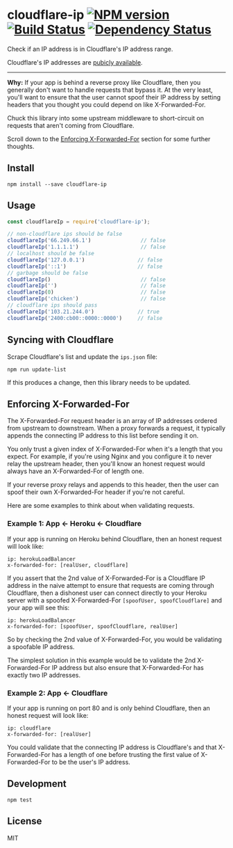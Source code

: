 
# cloudflare-ip [![NPM version](https://badge.fury.io/js/cloudflare-ip.svg)](http://badge.fury.io/js/cloudflare-ip) [![Build Status](https://travis-ci.org/danneu/cloudflare-ip.svg?branch=master)](https://travis-ci.org/danneu/cloudflare-ip) [![Dependency Status](https://david-dm.org/danneu/cloudflare-ip.svg)](https://david-dm.org/danneu/cloudflare-ip)

Check if an IP address is in Cloudflare's IP address range.

Cloudflare's IP addresses are [pubicly available](https://www.cloudflare.com/ips/).

----

**Why:** If your app is behind a reverse proxy like Cloudflare, then
you generally don't want to handle requests that bypass it. At the very
least, you'll want to ensure that the user cannot spoof their IP address
by setting headers that you thought you could depend on like X-Forwarded-For.

Chuck this library into some upstream middleware to short-circuit on
requests that aren't coming from Cloudflare.

Scroll down to the [Enforcing X-Forwarded-For](#enforcing-x-forwarded-for) 
section for some further thoughts.

## Install

    npm install --save cloudflare-ip

## Usage

``` javascript
const cloudflareIp = require('cloudflare-ip');

// non-cloudflare ips should be false
cloudflareIp('66.249.66.1')                // false
cloudflareIp('1.1.1.1')                    // false
// localhost should be false
cloudflareIp('127.0.0.1')                 // false
cloudflareIp('::1')                       // false
// garbage should be false
cloudflareIp()                             // false
cloudflareIp('')                           // false
cloudflareIp(0)                            // false
cloudflareIp('chicken')                    // false
// cloudflare ips should pass
cloudflareIp('103.21.244.0')              // true
cloudflareIp('2400:cb00::0000::0000')     // false
```

## Syncing with Cloudflare

Scrape Cloudflare's list and update the `ips.json` file:

    npm run update-list

If this produces a change, then this library needs to be updated.

## Enforcing X-Forwarded-For

The X-Forwarded-For request header is an array of IP addresses ordered from
upstream to downstream. When a proxy forwards a request, it typically appends
the connecting IP address to this list before sending it on.

You only trust a given index of X-Forwarded-For when it's a length that you
expect. For example, if you're using Nginx and you configure it to never
relay the upstream header, then you'll know an honest request would always
have an X-Forwarded-For of length one.

If your reverse proxy relays and appends to this header,
then the user can spoof their own X-Forwarded-For header if you're
not careful.

Here are some examples to think about when validating requests.

### Example 1: App <- Heroku <- Cloudflare

If your app is running on Heroku behind Cloudflare, then 
an honest request will look like:

    ip: herokuLoadBalancer
    x-forwarded-for: [realUser, cloudflare]

If you assert that the 2nd value of X-Forwarded-For is a Cloudflare IP
address in the naive attempt to ensure that requests are coming through
Cloudflare, then a dishonest user can connect directly to your Heroku
server with a spoofed X-Forwarded-For `[spoofUser, spoofCloudflare]`
and your app will see this:

    ip: herokuLoadBalancer
    x-forwarded-for: [spoofUser, spoofCloudflare, realUser]

So by checking the 2nd value of X-Forwarded-For, you would be
validating a spoofable IP address.

The simplest solution in this example would be to validate the 2nd 
X-Forwarded-For IP address but also ensure that X-Forwarded-For has 
exactly two IP addresses.

### Example 2: App <- Cloudflare

If your app is running on port 80 and is only behind Cloudflare, then 
an honest request will look like:

    ip: cloudflare
    x-forwarded-for: [realUser]

You could validate that the connecting IP address is Cloudflare's and
that X-Forwarded-For has a length of one before trusting the
first value of X-Forwarded-For to be the user's IP address.

## Development

    npm test

## License

MIT

